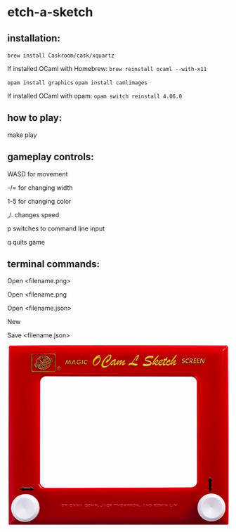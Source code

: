 # etch-a-sketch

## installation:

`brew install Caskroom/cask/xquartz`

If installed OCaml with Homebrew:
`brew reinstall ocaml --with-x11`

`opam install graphics`
`opam install camlimages`

If installed OCaml with opam:
`opam switch reinstall 4.06.0`

## how to play:
make play

## gameplay controls:
WASD for movement

-/= for changing width

1-5 for changing color

,/. changes speed

p switches to command line input

q quits game

## terminal commands:
Open <filename.png> <threshold amt>

Open <filename.png

Open <filename.json>

New

Save <filename.json>


![Alt text](duckdrawing.gif)
